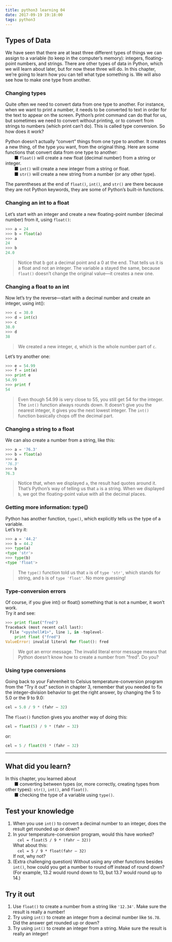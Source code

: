 ```yaml
---
title: python3 learning 04
date: 2017-09-19 19:18:00
tags: python3
---
```

## Types of Data
We have seen that there are at least three different types of things we can assign to a variable (to keep in the computer’s memory): integers, floating-point numbers, and strings. There are other types of data in Python, which we will learn about later, but for now these three will do. In this chapter, we’re going to learn how you can tell what type something is. We will also see how to make one type from another.  
<!-- more -->

### Changing types
Quite often we need to convert data from one type to another. For instance, when we want to print a number, it needs to be converted to text in order for the text to appear on the screen. Python’s print command can do that for us, but sometimes we need to convert without printing, or to convert from strings to numbers (which print can’t do). This is called type conversion. So how does it work?

Python doesn’t actually “convert” things from one type to another. It creates a new thing, of the type you want, from the original thing. Here are some functions that convert data from one type to another:  
&emsp;&emsp;■ `float()` will create a new float (decimal number) from a string or integer.   
&emsp;&emsp;■ `int()` will create a new integer from a string or float.  
&emsp;&emsp;■ `str()` will create a new string from a number (or any other type).

The parentheses at the end of `float()`, `int()`, and `str()` are there because they are not Python keywords, they are some of Python’s built-in functions. 

### Changing an int to a float
Let’s start with an integer and create a new floating-point number (decimal number) from it, using `float()`:
```python
>>> a = 24
>>> b = float(a)
>>> a
24
>>> b
24.0
```
>Notice that b got a decimal point and a 0 at the end. That tells us it is a float and not an integer. The variable a stayed the same, because `float()` doesn’t change the original value—it creates a new one.

### Changing a float to an int
Now let’s try the reverse—start with a decimal number and create an integer, using int():
```python
>>> c = 38.0
>>> d = int(c)
>>> c
38.0
>>> d
38
```
>We created a new integer, `d`, which is the whole number part of `c`.

Let’s try another one:
```python
>>> e = 54.99
>>> f = int(e)
>>> print e
54.99
>>> print f
54
```
>Even though 54.99 is very close to 55, you still get 54 for the integer. The `int()` function always rounds down. It doesn’t give you the nearest integer, it gives you the next lowest integer. The `int()` function basically chops off the decimal part. 

### Changing a string to a float
We can also create a number from a string, like this:
```python
>>> a = '76.3'
>>> b = float(a)
>>> a
'76.3'
>>> b
76.3
```

>Notice that, when we displayed `a`, the result had quotes around it. That’s Python’s way of telling us that `a` is a string. When we displayed `b`, we got the floating-point value with all the decimal places.

### Getting more information: type()
Python has another function, `type()`, which explicitly tells us the type of a variable.   
Let’s try it:
```python
>>> a = '44.2'
>>> b = 44.2
>>> type(a)
<type 'str'>
>>> type(b)
<type 'float'>
```
>The `type()` function told us that `a` is of `type 'str'`, which stands for string, and `b` is of `type 'float'`. No more guessing!

### Type-conversion errors
Of course, if you give int() or float() something that is not a number, it won’t work.   
Try it and see:
```python
>>> print float("fred")
Traceback (most recent call last):
  File "<pyshell#1>", line 1, in -toplevel-
    print float ("fred")
ValueError: invalid literal for float(): fred
```
>We got an error message. The invalid literal error message means that Python doesn’t know how to create a number from "fred". Do you?

### Using type conversions
Going back to your Fahrenheit to Celsius temperature-conversion program from the “Try it out” section in chapter 3, remember that you needed to fix the integer-division behavior to get the right answer, by changing the 5 to 5.0 or the 9 to 9.0:
```python
cel = 5.0 / 9 * (fahr – 32)
```
The `float()` function gives you another way of doing this:
```python
cel = float(5) / 9 * (fahr – 32)
```
or:
```python
cel = 5 / float(9) * (fahr – 32)
```

---

## What did you learn?
In this chapter, you learned about  
&emsp;&emsp;■ converting between types (or, more correctly, creating types from other types): `str()`, `int()`, and `float()`.  
&emsp;&emsp;■ checking the type of a variable using `type()`.

## Test your knowledge
1. When you use `int()` to convert a decimal number to an integer, does the result get rounded up or down?  
2. In your temperature-conversion program, would this have worked?  
&emsp;`cel = float(5 / 9 * (fahr – 32))`  
What about this:  
&emsp;`cel = 5 / 9 * float(fahr – 32)`  
If not, why not? 
3. (Extra challenging question) Without using any other functions besides `int()`, how could you get a number to round off instead of round down? (For example, 13.2 would round down to 13, but 13.7 would round up to 14.) 

## Try it out
1. Use `float()` to create a number from a string like `'12.34'`. Make sure the result is really a number!
2. Try using `int()` to create an integer from a decimal number like `56.78`. Did the answer get rounded up or down?
3. Try using `int()` to create an integer from a string. Make sure the result is really an integer!